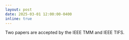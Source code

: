 ```yaml
---
layout: post
date: 2025-03-01 12:00:00-0400
inline: true
---
```


Two papers are accepted by the IEEE TMM and IEEE TIFS.
